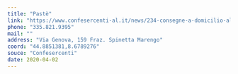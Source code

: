 ```yaml
---
title: "Pastè"
link: "https://www.confesercenti-al.it/news/234-consegne-a-domicilio-alessandria-lista-aggiornata-al-26-marzo.html"
phone: "335.821.9395"
mail: ""
address: "Via Genova, 159 Fraz. Spinetta Marengo"
coord: "44.8851381,8.6789276"
souce: "Confesercenti"
date: 2020-04-02
---
```



